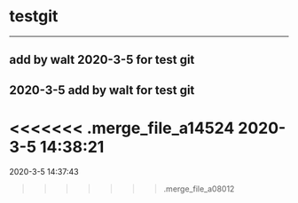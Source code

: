 # testgit
---
add by walt 2020-3-5 for test git
---
2020-3-5 add by walt for test git
---
<<<<<<< .merge_file_a14524
2020-3-5 14:38:21
=======
2020-3-5 14:37:43
>>>>>>> .merge_file_a08012
